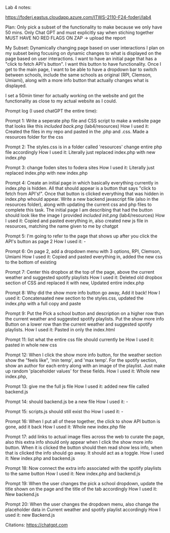 Lab 4 notes: 

https://foderj.eastus.cloudapp.azure.com/ITWS-2110-F24-foderj/lab4



Plan: 
   Only pick a subset of the functionality to make because we only have 50 mins. 
   Only Chat GPT and must explicitly say when stiching together 
   MUST HAVE NO RED FLAGS ON ZAP -> upload the report 


My Subset: Dynamically changing page based on user interactions
   I plan on my subset being focusing on dynamic changes to what is displayed on the page based on user interactions. I want to have an initial page that has a "click to fetch API's button". I want this button to have functionality. Once I get to the main page, I want to be able to have a dropdown bar to switch between schools, include the same schools as original (RPI, Clemson, Umiami), along with a more info button that actually changes what is displayed. 
   
   I set a 50min timer for actually working on the website and got the functionality as close to my actual website as I could. 

Prompt log (I used chatGPT the entire time): 

Prompt 1: Write a seperate php file and CSS script to make a website page that looks like this
   *included back.png* (lab4/resources) 
How I used it: Created the files in my repo and pasted in the .php and .css. Made a resources folder for the css

Prompt 2: The styles.css is in a folder called 'resources' change entire php file accordingly
How I used it: Literally just replaced index.php with new index.php
 
Prompt 3: change foden sites to fodera sites
How I used it: Literally just replaced index.php with new index.php

Prompt 4: Create an initial page in which basically everything currently in index.php is hidden. All that should appear is a button that says  "click to fetch from API's!". Once that button is clicked everything that was hidden in index.php whould appear. Write a new backend javascript file (also in the resources folder), along with updating the current css and php files to complete this task. The initial page I am describing that had the button should look like the image I provided
   *included init.png* (lab4/resources) 
How I used it: Copied and pasted everything in, also created new js file in resources, matching the name given to me by chatgpt 

Prompt 5: I'm going to refer to the page that shows up after you click the API's button as page 2
How I used it: -

Prompt 6: On page 2, add a dropdown menu with 3 options, RPI, Clemson, Umiami
How I used it: Copied and pasted everything in, added the new css to the bottom of existing 

Prompt 7: Center this dropbox at the top of the page, above the current weather and suggested spotify playlists
How I used it: Deleted old dropbox section of CSS and replaced it with new, Updated entire index.php

Prompt 8: Why did the show more info button go away, Add it back!
How I used it: Concatenaated new section to the styles.css, updated the index.php with a full copy and paste

Prompt 9: Put the Pick a school button and description on a higher row than the current weather and suggested spotify playlists. Put the show more info Button on a lower row than the current weather and suggested spotify playlists. 
How I used it: Pasted in only the index.html 

Prompt 11: list what the entire css file should currently be
How I used it: pasted in whole new css 

Prompt 12: When I click the show more info button, for the weather section show the "feels like", 'min temp', and 'max temp'. For the spotify section, show an author for each entry along with an image of the playlist. Just make up random 'placeholder values' for these fields. 
How I used it: Whole new index.php, 

Prompt 13: give me the full js file 
How I used it: added new file called backend.js

Prompt 14: should backend.js be a new file 
How I used it: - 

Prompt 15: scripts.js should still exist tho
How I used it: - 

Prompt 16: When I put all of these together, the click to show API button is gone, add it back
How I used it: Whole new index.php file 

Prompt 17: add links to actual image files across the web to curate the page, also this extra info should only appear when I click the show more info button. When it is clicked the button should then read show less info, when that is clicked the info should go away. It should act as a toggle. 
How I used it: New index.php and backend.js 

Prompt 18: Now connect the extra info associated with the spotify playlists to the same button 
How I used it: New index.php and backend.js 

Prompt 19: When the user changes the pick a school dropdown, update the title shown on the page and the title of the tab accordingly 
How I used it: New backend.js

Prompt 20: When the user changes the dropdown menu, also change the placeholder data in Current weather and spotify playlist accordingly
How I used it: new Backend.js



Citations:
   https://chatgpt.com

